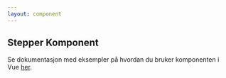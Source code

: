 ```yaml
---
layout: component
---
```


## Stepper Komponent

Se dokumentasjon med eksempler på hvordan du bruker komponenten i Vue [her](/introduction/stepper.html).
